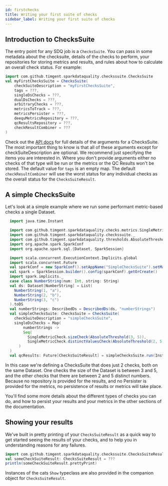 ```yaml
---
id: firstchecks
title: Writing your first suite of checks
sidebar_label: Writing your first suite of checks
---
```

## Introduction to ChecksSuite
The entry point for any SDQ job is a `ChecksSuite`. You can pass in some metadata about the checksuite, details of the 
checks to perform, your repositories for storing metrics and results, and rules about how to calculate an overall 
check status. For example:
```scala mdoc:compile-only
import com.github.timgent.sparkdataquality.checkssuite.ChecksSuite
val myFirstChecksSuite = ChecksSuite(
    checkSuiteDescription = "myFirstChecksSuite",
    tags = ???,
    singleDsChecks = ???,
    dualDsChecks = ???,
    arbitraryChecks = ???,
    metricsToTrack = ???,
    metricsPersister = ???,
    deequMetricsRepository = ???,
    qcResultsRepository = ???,
    checkResultCombiner = ???
)
```

Check out the [API docs](/spark-data-quality/api/index.html) for full details of the arguments for a ChecksSuite. The most important thing
to know is that all of these arguments except for checkSuiteDescription are optional. We recommend just specifying the
items you are interested in. Where you don't provide arguments either no checks of that type will be run or the metrics
or the QC Results won't be stored. The default value for `tags` is an empty map. The default `checkResultCombiner` will
use the worst status for any individual checks as the overall status for the `ChecksSuiteResult`.

## A simple ChecksSuite
Let's look at a simple example where we run some performant metric-based checks a single Dataset.
```scala mdoc:compile-only
  import java.time.Instant

  import com.github.timgent.sparkdataquality.checks.metrics.SingleMetricCheck
  import com.github.timgent.sparkdataquality.checkssuite._
  import com.github.timgent.sparkdataquality.thresholds.AbsoluteThreshold
  import org.apache.spark.SparkConf
  import org.apache.spark.sql.{Dataset, SparkSession}

  import scala.concurrent.ExecutionContext.Implicits.global
  import scala.concurrent.Future
  val sparkConf = new SparkConf().setAppName("SimpleChecksSuite").setMaster("local")
  val spark = SparkSession.builder().config(sparkConf).getOrCreate()
  import spark.implicits._
  case class NumberString(num: Int, string: String)
  val ds: Dataset[NumberString] = List(
    NumberString(1, "a"),
    NumberString(2, "b"),
    NumberString(3, "c")
  ).toDS
  val numberStrings: DescribedDs = DescribedDs(ds, "numberStrings")
  val simpleChecksSuite: ChecksSuite = ChecksSuite(
    checkSuiteDescription = "simpleChecksSuite",
    singleDsChecks = Map(
        numberStrings ->
        Seq(
          SingleMetricCheck.sizeCheck(AbsoluteThreshold(3, 5)),
          SingleMetricCheck.distinctValuesCheck(AbsoluteThreshold(2, 5), List("num")))
      )
  )
  val qcResults: Future[ChecksSuiteResult] = simpleChecksSuite.run(Instant.now)
```
In this case we're defining a ChecksSuite that does just 2 checks, both on the same Dataset. One checks the size
of the Dataset is between 3 and 5, and the other checks that there are between 2 and 5 distinct numbers. Because no
repository is provided for the results, and no Persister is provided for the metrics, no persistence of results or
metrics will take place.

You'll find some more details about the different types of checks you can do, and how to persist your results and your
metrics in the other sections of the documentation.

## Showing your results
We've built in pretty printing of your `ChecksSuiteResult` as a quick way to get started seeing the results of your
checks, and to help you in understanding reasons for any failures.
```scala mdoc:compile-only
import com.github.timgent.sparkdataquality.checkssuite.ChecksSuiteResult
val someCheckSuiteResult: ChecksSuiteResult = ???
println(someCheckSuiteResult.prettyPrint)
```
Instances of the cats `Show` typeclass are also provided in the companion object for `ChecksSuiteResult`.